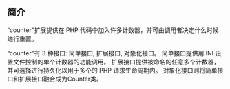 简介
----

“counter”扩展提供在 PHP
代码中加入许多计数器，并可由调用者决定什么时候进行重置。

“counter”有 3 种接口: 简单接口, 扩展接口, 对象化接口。 简单接口提供用
INI 设置文件控制的单个计数器的功能调用。
扩展接口提供被命名的任意多个计数器，并可选择进行持久化以用于多个的 PHP
请求生命周期内。 对象化接口则将简单接口和扩展接口融合成为<span
class="classname">Counter</span>类。
